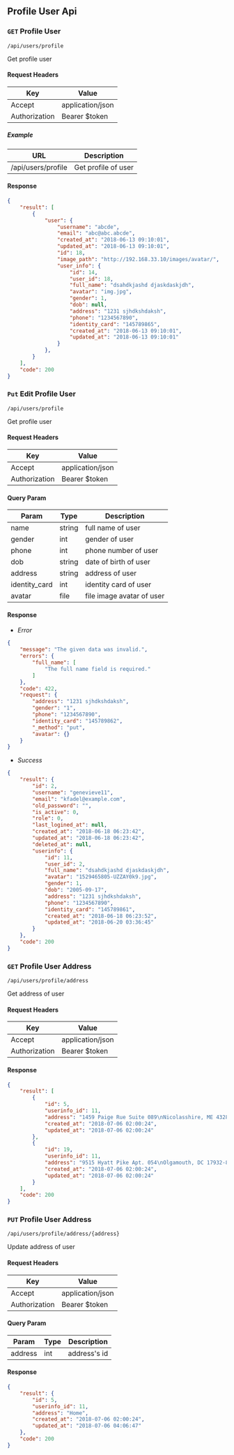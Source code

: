 ## Profile User Api

### `GET` Profile User
```
/api/users/profile
```
Get profile user
#### Request Headers
| Key | Value |
|---|---|
|Accept|application/json
|Authorization|Bearer $token

##### Example
| URL | Description |
|---|---|
| /api/users/profile | Get profile of user |


#### Response
``` json
{
    "result": [
        {
            "user": {
                "username": "abcde",
                "email": "abc@abc.abcde",
                "created_at": "2018-06-13 09:10:01",
                "updated_at": "2018-06-13 09:10:01",
                "id": 18,
                "image_path": "http://192.168.33.10/images/avatar/",
                "user_info": {
                    "id": 14,
                    "user_id": 18,
                    "full_name": "dsahdkjashd djaskdaskjdh",
                    "avatar": "img.jpg",
                    "gender": 1,
                    "dob": null,
                    "address": "1231 sjhdkshdaksh",
                    "phone": "1234567890",
                    "identity_card": "145789865",
                    "created_at": "2018-06-13 09:10:01",
                    "updated_at": "2018-06-13 09:10:01"
                }
            },
        }
    ],
    "code": 200
}
```

### `Put` Edit Profile User
```
/api/users/profile
```
Get profile user
#### Request Headers
| Key | Value |
|---|---|
|Accept|application/json
|Authorization|Bearer $token

#### Query Param
| Param | Type | Description |
|---|---|---|
| name | string | full name of user |
| gender | int | gender of user |
| phone | int | phone number of user |
| dob | string | date of birth of user |
| address | string | address of user |
| identity_card | int | identity card of user |
| avatar | file | file image avatar of user |

#### Response
* _Error_
``` json
{
    "message": "The given data was invalid.",
    "errors": {
        "full_name": [
            "The full name field is required."
        ]
    },
    "code": 422,
    "request": {
        "address": "1231 sjhdkshdaksh",
        "gender": "1",
        "phone": "1234567890",
        "identity_card": "145789862",
        "_method": "put",
        "avatar": {}
    }
}
```

* _Success_
``` json
{
    "result": {
        "id": 2,
        "username": "genevieve11",
        "email": "kfadel@example.com",
        "old_password": "",
        "is_active": 0,
        "role": 0,
        "last_logined_at": null,
        "created_at": "2018-06-18 06:23:42",
        "updated_at": "2018-06-18 06:23:42",
        "deleted_at": null,
        "userinfo": {
            "id": 11,
            "user_id": 2,
            "full_name": "dsahdkjashd djaskdaskjdh",
            "avatar": "1529465805-UZZAY0k9.jpg",
            "gender": 1,
            "dob": "2005-09-17",
            "address": "1231 sjhdkshdaksh",
            "phone": "1234567890",
            "identity_card": "145789861",
            "created_at": "2018-06-18 06:23:52",
            "updated_at": "2018-06-20 03:36:45"
        }
    },
    "code": 200
}
```

### `GET` Profile User Address
```
/api/users/profile/address
```
Get address of user
#### Request Headers
| Key | Value |
|---|---|
|Accept|application/json
|Authorization|Bearer $token


#### Response
``` json
{
    "result": [
        {
            "id": 5,
            "userinfo_id": 11,
            "address": "1459 Paige Rue Suite 089\nNicolasshire, ME 43281-8362",
            "created_at": "2018-07-06 02:00:24",
            "updated_at": "2018-07-06 02:00:24"
        },
        {
            "id": 19,
            "userinfo_id": 11,
            "address": "9515 Hyatt Pike Apt. 054\nOlgamouth, DC 17932-8485",
            "created_at": "2018-07-06 02:00:24",
            "updated_at": "2018-07-06 02:00:24"
        }
    ],
    "code": 200
}
```

### `PUT` Profile User Address
```
/api/users/profile/address/{address}
```
Update address of user
#### Request Headers
| Key | Value |
|---|---|
|Accept|application/json
|Authorization|Bearer $token

#### Query Param
| Param | Type | Description |
|---|---|---|
| address | int | address's id |

#### Response
``` json
{
    "result": {
        "id": 5,
        "userinfo_id": 11,
        "address": "Home",
        "created_at": "2018-07-06 02:00:24",
        "updated_at": "2018-07-06 04:06:47"
    },
    "code": 200
}
```

